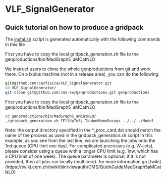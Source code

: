 <!-- To automatic generation of install.sh: All no code lines must start with #, <par>, * , or contain # -->
# VLF_SignalGenerator

<!-- Comments -->

## Quick tutorial on how to produce a gridpack
<par> The [instal.sh](./install.sh) script is generated automatically with the following commands in this file</par>

<par>
First you have to copy the local gridpack_generation.sh file to the genproductions/bin/MadGraph5_aMCatNLO
</par>

<par>We instruct users to clone the whole genproductions from git and work there. On a lxplus machine (not in a release area), you can do the following:</par>

```bash
git@github.com:casfisica/VLF_SignalGenerator.git
cd VLF_SignalGenerator/
git clone git@github.com:cms-sw/genproductions.git genproductions
```
<par>
First you have to copy the local gridpack_generation.sh file to the genproductions/bin/MadGraph5_aMCatNLO
</par>

```bash
cd genproductions/bin/MadGraph5_aMCatNLO/
./gridpack_generation.sh FFllUpTo3j_TauAndMuonDecays ../../../Model 
```

<par>
  Note: the output directory specified in the *_proc_card.dat should match the name of the process as used in the gridpack_generation.sh script 
In this example, as you see from the last line, we are launching the jobs onto the 1nd queue (CPU limit one day). For complicated processes (e.g. W+jets), please consider using a queue with a longer CPU limit (e.g. 1nw, which has a CPU limit of one week). The queue parameter is optional, if it is not provided, then all jobs run locally (multicore). 
  for more information go  [twiki](https://twiki.cern.ch/twiki/bin/viewauth/CMS/QuickGuideMadGraph5aMCatNLO)
</par>
